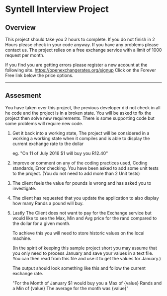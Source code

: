 ﻿# Syntell Interview Project

## Overview

This project should take you 2 hours to complete. If you do not finish in 
2 Hours please check in your code anyway. If you have any problems please 
contact us. The project relies on a free exchange service with a limit of 1000
request per month. 

If you find you are getting errors please register a new account
at the following site. https://openexchangerates.org/signup Click on the Forever Free 
link below the price options.


_________________________________________________________________________________________

## Assesment

You have taken over this project, the previous developer did not check in all he code and the project is in a broken state. You will be asked to fix the project then solve new requirements. There is some supporting code but some problems will require new code.


1. Get it back into a working state, The project will 
be considered in a working a working state when it compiles and is able
to display the current exchange rate to the dollar

    eg. "On 11 of July 2016 $1 will buy you R12.40"


2. Improve or comment on any of the coding practices used, Coding standards, 
Error checking. You have been asked to add some unit tests to the project.
(You do not need to add more than 2 Unit tests)

3. The client feels the value for pounds is wrong and has asked you to investigate.

4. The client has requested that you update the application to also display 
how many Rands a pound will buy.

5. Lastly The Client does not want to pay for the Exchange service but
would like to see the Max, Min and Avg price for the rand compared to the 
dollar for a given month.

    To achieve this you will need to store historic values on the local machine.

    (In the spirit of keeping this sample project short you may assume that you 
only need to process January and save your values in a text file. You can then
read from this file and use it to get the values for January.)

    The output should look something like this and follow the current exchange rate.

    "For the Month of January $1 would buy you a Max of {value} Rands and a Min of {value}
The average for the month was {value}"




